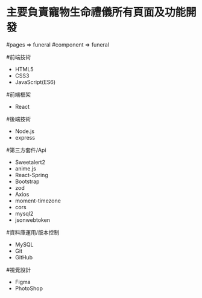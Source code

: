 # 主要負責寵物生命禮儀所有頁面及功能開發
#pages => funeral
#component => funeral

#前端技術
- HTML5
- CSS3
- JavaScript(ES6)

#前端框架
- React

#後端技術
- Node.js
- express  

#第三方套件/Api
- Sweetalert2
- anime.js
- React-Spring
- Bootstrap
- zod
- Axios
- moment-timezone
- cors
- mysql2
- jsonwebtoken

#資料庫運用/版本控制
- MySQL
- Git
- GitHub

#視覺設計
- Figma
- PhotoShop
